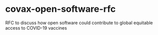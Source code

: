 # covax-open-software-rfc
RFC to discuss how open software could contribute to global equitable access to COVID-19 vaccines
